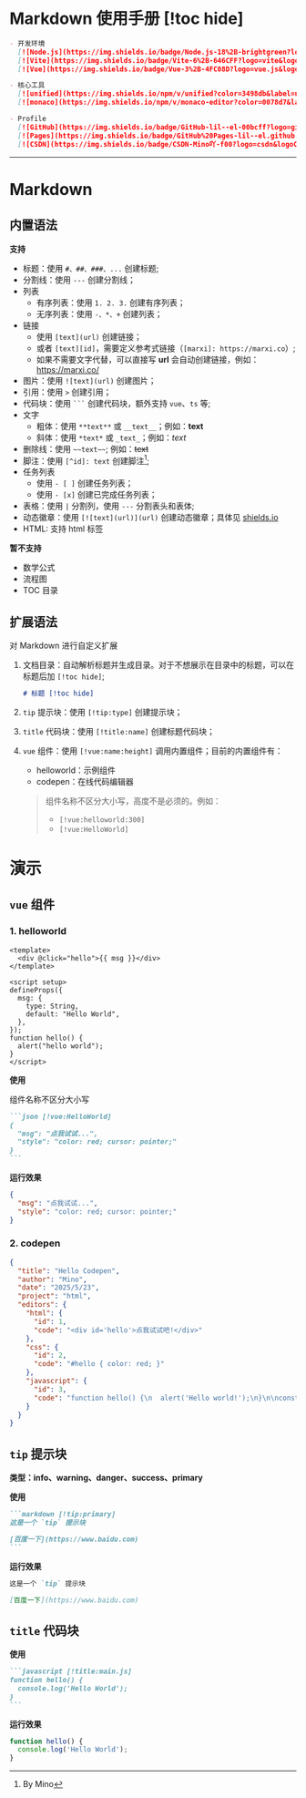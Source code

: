 # Markdown 使用手册 [!toc hide]

```markdown [!tip:success]
- 开发环境
  [![Node.js](https://img.shields.io/badge/Node.js-18%2B-brightgreen?logo=node.js&logoColor=green)](https://nodejs.org/)
  [![Vite](https://img.shields.io/badge/Vite-6%2B-646CFF?logo=vite&logoColor=white)](https://vitejs.dev/)
  [![Vue](https://img.shields.io/badge/Vue-3%2B-4FC08D?logo=vue.js&logoColor=42b883)](https://vuejs.org/)

- 核心工具
  [![unified](https://img.shields.io/npm/v/unified?color=3498db&label=unified)](https://unifiedjs.com)
  [![monaco](https://img.shields.io/npm/v/monaco-editor?color=0078d7&label=monaco)](https://microsoft.github.io/monaco-editor/)

- Profile
  [![GitHub](https://img.shields.io/badge/GitHub-lil--el-00bcff?logo=github)](https://github.com/lil-el)
  [![Pages](https://img.shields.io/badge/GitHub%20Pages-lil--el.github.io-00bcff?logo=github)](https://lil-el.github.io)
  [![CSDN](https://img.shields.io/badge/CSDN-Mino吖-f00?logo=csdn&logoColor=f2522f)](https://blog.csdn.net/qq_36157085)
```

---

# Markdown

## 内置语法

**支持**

- 标题：使用 `#、##、###、...` 创建标题;
- 分割线：使用 `---` 创建分割线；
- 列表
  - 有序列表：使用 `1. 2. 3.` 创建有序列表；
  - 无序列表：使用 `-、*、+` 创建列表；
- 链接
  - 使用 `[text](url)` 创建链接；
  - 或者 `[text][id]`，需要定义参考式链接（`[marxi]: https://marxi.co`）;
  - 如果不需要文字代替，可以直接写 **url** 会自动创建链接，例如：https://marxi.co/
- 图片：使用 `![text](url)` 创建图片；
- 引用：使用 `>` 创建引用；
- 代码块：使用 ` ``` ` 创建代码块，额外支持 `vue`、`ts` 等;
- 文字
  - 粗体：使用 `**text**` 或 `__text__`；例如：**text**
  - 斜体：使用 `*text*` 或 `_text_`；例如：_text_
- 删除线：使用 `~~text~~`; 例如：~~text~~
- 脚注：使用 `[^id]: text` 创建脚注[^1];
- 任务列表
  - 使用 `- [ ]` 创建任务列表；
  - 使用 `- [x]` 创建已完成任务列表；
- 表格：使用 `|` 分割列，使用 `---` 分割表头和表体;
- 动态徽章：使用 `[![text](url)](url)` 创建动态徽章；具体见 [shields.io](https://shields.io/)
- HTML: 支持 html 标签

**暂不支持**

- 数学公式
- 流程图
- TOC 目录

## 扩展语法

对 Markdown 进行自定义扩展

1. 文档目录：自动解析标题并生成目录。对于不想展示在目录中的标题，可以在标题后加 `[!toc hide]`;

   ```markdown
   # 标题 [!toc hide]
   ```

2. `tip` 提示块：使用 `[!tip:type]` 创建提示块；

3. `title` 代码块：使用 `[!title:name]` 创建标题代码块；

4. `vue` 组件：使用 `[!vue:name:height]` 调用内置组件；目前的内置组件有：

   - helloworld：示例组件
   - codepen：在线代码编辑器

   > 组件名称不区分大小写，高度不是必须的。例如：
   >
   > - `[!vue:helloworld:300]`
   > - `[!vue:HelloWorld]`

# 演示

## `vue` 组件

### 1. helloworld

```vue [!title:helloworld.vue]
<template>
  <div @click="hello">{{ msg }}</div>
</template>

<script setup>
defineProps({
  msg: {
    type: String,
    default: "Hello World",
  },
});
function hello() {
  alert("hello world");
}
</script>
```

**使用**

组件名称不区分大小写

````markdown
```json [!vue:HelloWorld]
{
  "msg": "点我试试...",
  "style": "color: red; cursor: pointer;"
}
```
````

**运行效果**

```json [!vue:HelloWorld]
{
  "msg": "点我试试...",
  "style": "color: red; cursor: pointer;"
}
```

### 2. codepen

```json [!vue:codepen:430]
{
  "title": "Hello Codepen",
  "author": "Mino",
  "date": "2025/5/23",
  "project": "html",
  "editors": {
    "html": {
      "id": 1,
      "code": "<div id='hello'>点我试试吧!</div>"
    },
    "css": {
      "id": 2,
      "code": "#hello { color: red; }"
    },
    "javascript": {
      "id": 3,
      "code": "function hello() {\n  alert('Hello world!');\n}\n\nconst ele = document.getElementById('hello');\n\nele.addEventListener('click', hello);"
    }
  }
}
```

## `tip` 提示块

**类型：info、warning、danger、success、primary**

**使用**

````markdown
```markdown [!tip:primary]
这是一个 `tip` 提示块

[百度一下](https://www.baidu.com)
```
````

**运行效果**

```markdown [!tip:primary]
这是一个 `tip` 提示块

[百度一下](https://www.baidu.com)
```

## `title` 代码块

**使用**

````markdown
```javascript [!title:main.js]
function hello() {
  console.log('Hello World');
}
```
````

**运行效果**

```javascript [!title:main.js]
function hello() {
  console.log('Hello World');
}
```

[^1]: By Mino

[marxi]: https://marxi.co
